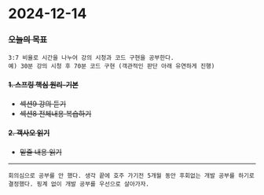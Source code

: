 # 2024-12-14

### ~~오늘의 목표~~

    3:7 비율로 시간을 나누어 강의 시청과 코드 구현을 공부한다.
    예) 30분 강의 시청 후 70분 코드 구현 (객관적인 판단 아래 유연하게 진행)

#### ~~1. 스프링 핵심 원리-기본~~

- ~~섹션9 강의 듣기~~
- ~~섹션8 전체내용 복습하기~~

#### ~~2. 객사오 읽기~~

- ~~밑줄 내용 읽기~~

---

    회의심으로 공부를 안 했다. 생각 끝에 호주 가기전 5개월 동안 후회없는 개발 공부를 하기로 결정했다. 핑계 없이 개발 공부를 우선으로 살아가자.
